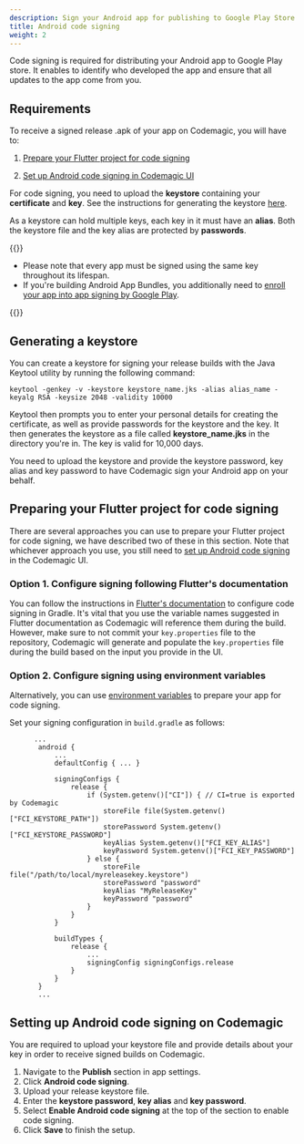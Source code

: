 ```yaml
---
description: Sign your Android app for publishing to Google Play Store
title: Android code signing
weight: 2
---
```


Code signing is required for distributing your Android app to Google Play store. It enables to identify who developed the app and ensure that all updates to the app come from you.

## Requirements

To receive a signed release .apk of your app on Codemagic, you will have to:

1. [Prepare your Flutter project for code signing](https://docs.codemagic.io/code-signing/android-code-signing/#preparing-your-flutter-project-for-code-signing)

2. [Set up Android code signing in Codemagic UI](https://docs.codemagic.io/code-signing/android-code-signing/#setting-up-android-code-signing-on-codemagic)

For code signing, you need to upload the **keystore** containing your **certificate** and **key**. See the instructions for generating the keystore [here](#generating-a-keystore).

As a keystore can hold multiple keys, each key in it must have an **alias**. Both the keystore file and the key alias are protected by **passwords**.

{{<notebox>}}

- Please note that every app must be signed using the same key throughout its lifespan.
- If you're building Android App Bundles, you additionally need to [enroll your app into app signing by Google Play](https://support.google.com/googleplay/android-developer/answer/7384423).

{{</notebox>}}

## Generating a keystore

You can create a keystore for signing your release builds with the Java Keytool utility by running the following command:

    keytool -genkey -v -keystore keystore_name.jks -alias alias_name -keyalg RSA -keysize 2048 -validity 10000

Keytool then prompts you to enter your personal details for creating the certificate, as well as provide passwords for the keystore and the key. It then generates the keystore as a file called **keystore_name.jks** in the directory you're in. The key is valid for 10,000 days.

You need to upload the keystore and provide the keystore password, key alias and key password to have Codemagic sign your Android app on your behalf.

## Preparing your Flutter project for code signing

There are several approaches you can use to prepare your Flutter project for code signing, we have described two of these in this section. Note that whichever approach you use, you still need to [set up Android code signing](https://docs.codemagic.io/code-signing/android-code-signing/#setting-up-android-code-signing-on-codemagic) in the Codemagic UI.

### Option 1. Configure signing following Flutter's documentation

You can follow the instructions in [Flutter's documentation](https://flutter.dev/docs/deployment/android#signing-the-app) to configure code signing in Gradle. It's vital that you use the variable names suggested in Flutter documentation as Codemagic will reference them during the build. However, make sure to not commit your `key.properties` file to the repository, Codemagic will generate and populate the `key.properties` file during the build based on the input you provide in the UI.

### Option 2. Configure signing using environment variables

Alternatively, you can use [environment variables](https://docs.codemagic.io/building/environment-variables/ 'Environment variables') to prepare your app for code signing.

Set your signing configuration in `build.gradle` as follows:

```
      ...
       android {
           ...
           defaultConfig { ... }

           signingConfigs {
               release {
                   if (System.getenv()["CI"]) { // CI=true is exported by Codemagic
                       storeFile file(System.getenv()["FCI_KEYSTORE_PATH"])
                       storePassword System.getenv()["FCI_KEYSTORE_PASSWORD"]
                       keyAlias System.getenv()["FCI_KEY_ALIAS"]
                       keyPassword System.getenv()["FCI_KEY_PASSWORD"]
                   } else {
                       storeFile file("/path/to/local/myreleasekey.keystore")
                       storePassword "password"
                       keyAlias "MyReleaseKey"
                       keyPassword "password"
                   }
               }
           }

           buildTypes {
               release {
                   ...
                   signingConfig signingConfigs.release
               }
           }
       }
       ...
```

## Setting up Android code signing on Codemagic

You are required to upload your keystore file and provide details about your key in order to receive signed builds on Codemagic.

1. Navigate to the **Publish** section in app settings.
2. Click **Android code signing**.
3. Upload your release keystore file.
4. Enter the **keystore password**, **key alias** and **key password**.
5. Select **Enable Android code signing** at the top of the section to enable code signing.
6. Click **Save** to finish the setup.

